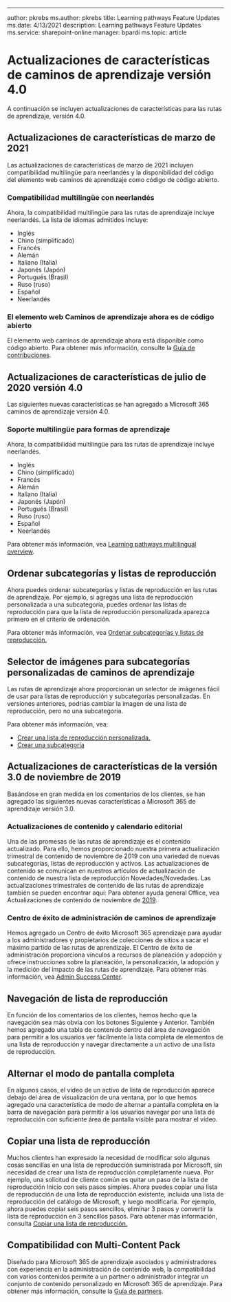 ---
author: pkrebs ms.author: pkrebs title: Learning pathways Feature Updates ms.date: 4/13/2021 description: Learning pathways Feature Updates ms.service: sharepoint-online manager: bpardi ms.topic: article

# <a name="learning-pathways-version-40-feature-updates"></a>Actualizaciones de características de caminos de aprendizaje versión 4.0
A continuación se incluyen actualizaciones de características para las rutas de aprendizaje, versión 4.0.  

## <a name="march-2021-feature-updates"></a>Actualizaciones de características de marzo de 2021
Las actualizaciones de características de marzo de 2021 incluyen compatibilidad multilingüe para neerlandés y la disponibilidad del código del elemento web caminos de aprendizaje como código de código abierto. 

### <a name="multilingual-support-for-dutch"></a>Compatibilidad multilingüe con neerlandés 
Ahora, la compatibilidad multilingüe para las rutas de aprendizaje incluye neerlandés. La lista de idiomas admitidos incluye: 
- Inglés     
- Chino (simplificado) 
- Francés 
- Alemán 
- Italiano (Italia) 
- Japonés (Japón) 
- Portugués (Brasil) 
- Ruso (ruso) 
- Español
- Neerlandés 

### <a name="learning-pathways-web-part-is-now-open-source"></a>El elemento web Caminos de aprendizaje ahora es de código abierto
El elemento web caminos de aprendizaje ahora está disponible como código abierto. Para obtener más información, consulte la [Guía de contribuciones](https://github.com/pnp/custom-learning-office-365#contributions).

## <a name="july-2020-version-40-feature-updates"></a>Actualizaciones de características de julio de 2020 versión 4.0 

Las siguientes nuevas características se han agregado a Microsoft 365 caminos de aprendizaje versión 4.0. 

### <a name="multilingual-support-for-learning-pathways"></a>Soporte multilingüe para formas de aprendizaje 
Ahora, la compatibilidad multilingüe para las rutas de aprendizaje incluye neerlandés. 
- Inglés     
- Chino (simplificado) 
- Francés 
- Alemán 
- Italiano (Italia) 
- Japonés (Japón) 
- Portugués (Brasil) 
- Ruso (ruso) 
- Español
- Neerlandés 


Para obtener más información, vea [Learning pathways multilingual overview](custom_overview.md). 

## <a name="sort-subcategories-and-playlists"></a>Ordenar subcategorías y listas de reproducción

Ahora puedes ordenar subcategorías y listas de reproducción en las rutas de aprendizaje. Por ejemplo, si agregas una lista de reproducción personalizada a una subcategoría, puedes ordenar las listas de reproducción para que la lista de reproducción personalizada aparezca primero en el criterio de ordenación. 

Para obtener más información, vea [Ordenar subcategorías y listas de reproducción.](custom_sortsubplay.md) 

## <a name="image-picker-for-learning-pathways-custom-subcategories"></a>Selector de imágenes para subcategorías personalizadas de caminos de aprendizaje 
Las rutas de aprendizaje ahora proporcionan un selector de imágenes fácil de usar para listas de reproducción y subcategorías personalizadas.  En versiones anteriores, podrías cambiar la imagen de una lista de reproducción, pero no una subcategoría.  

Para obtener más información, vea:
- [Crear una lista de reproducción personalizada.](custom_createnewplaylist.md) 
- [Crear una subcategoría](custom_createnewcat.md)

## <a name="november-2019-version-30-feature-updates"></a>Actualizaciones de características de la versión 3.0 de noviembre de 2019
Basándose en gran medida en los comentarios de los clientes, se han agregado las siguientes nuevas características a Microsoft 365 de aprendizaje versión 3.0.

### <a name="content-updates-and-editorial-calendar"></a>Actualizaciones de contenido y calendario editorial
Una de las promesas de las rutas de aprendizaje es el contenido actualizado. Para ello, hemos proporcionado nuestra primera actualización trimestral de contenido de noviembre de 2019 con una variedad de nuevas subcategorías, listas de reproducción y activos. Las actualizaciones de contenido se comunican en nuestros artículos de actualización de contenido de nuestra lista de reproducción Novedades/Novedades. Las actualizaciones trimestrales de contenido de las rutas de aprendizaje también se pueden encontrar aquí: Para obtener ayuda general Office, vea Actualizaciones de contenido de noviembre de [2019](custom_contentupdates.md).

### <a name="learning-pathways-admin-success-center"></a>Centro de éxito de administración de caminos de aprendizaje
Hemos agregado un Centro de éxito Microsoft 365 aprendizaje para ayudar a los administradores y propietarios de colecciones de sitios a sacar el máximo partido de las rutas de aprendizaje. El Centro de éxito de administración proporciona vínculos a recursos de planeación y adopción y ofrece instrucciones sobre la planeación, la personalización, la adopción y la medición del impacto de las rutas de aprendizaje. Para obtener más información, vea [Admin Success Center](custom_successcenter.md).

## <a name="playlist-navigation"></a>Navegación de lista de reproducción
En función de los comentarios de los clientes, hemos hecho que la navegación sea más obvia con los botones Siguiente y Anterior. También hemos agregado una tabla de contenido dentro del área de navegación para permitir a los usuarios ver fácilmente la lista completa de elementos de una lista de reproducción y navegar directamente a un activo de una lista de reproducción.

## <a name="toggle-full-screen-mode"></a>Alternar el modo de pantalla completa
En algunos casos, el vídeo de un activo de lista de reproducción aparece debajo del área de visualización de una ventana, por lo que hemos agregado una característica de modo de alternar a pantalla completa en la barra de navegación para permitir a los usuarios navegar por una lista de reproducción con suficiente área de pantalla visible para mostrar el vídeo.

## <a name="copy-a-playlist"></a>Copiar una lista de reproducción
Muchos clientes han expresado la necesidad de modificar solo algunas cosas sencillas en una lista de reproducción suministrada por Microsoft, sin necesidad de crear una lista de reproducción completamente nueva. Por ejemplo, una solicitud de cliente común es quitar un paso de la lista de reproducción Inicio con seis pasos simples. Ahora puedes copiar una lista de reproducción de una lista de reproducción existente, incluida una lista de reproducción del catálogo de Microsoft, y luego modificarla. Por ejemplo, ahora puedes copiar seis pasos sencillos, eliminar 3 pasos y convertir la lista de reproducción en 3 sencillos pasos. Para obtener más información, consulta [Copiar una lista de reproducción.](custom_copyplaylist.md)

## <a name="multi-content-pack-support"></a>Compatibilidad con Multi-Content Pack
Diseñado para Microsoft 365 de aprendizaje asociados y administradores con experiencia en la administración de contenido web, la compatibilidad con varios contenidos permite a un partner o administrador integrar un conjunto de contenido personalizado en Microsoft 365 de aprendizaje. Para obtener más información, consulte la [Guía de partners](custom_partnerguide.md).


